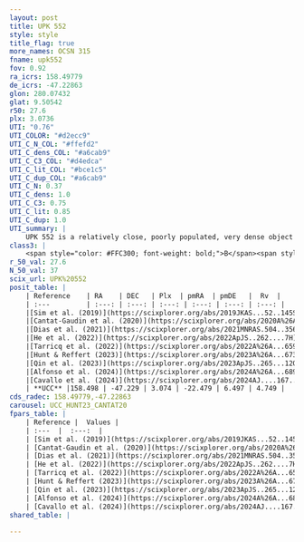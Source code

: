 ```yaml
---
layout: post
title: UPK 552
style: style
title_flag: true
more_names: OCSN 315
fname: upk552
fov: 0.92
ra_icrs: 158.49779
de_icrs: -47.22863
glon: 280.07432
glat: 9.50542
r50: 27.6
plx: 3.0736
UTI: "0.76"
UTI_COLOR: "#d2ecc9"
UTI_C_N_COL: "#ffefd2"
UTI_C_dens_COL: "#a6cab9"
UTI_C_C3_COL: "#d4edca"
UTI_C_lit_COL: "#bce1c5"
UTI_C_dup_COL: "#a6cab9"
UTI_C_N: 0.37
UTI_C_dens: 1.0
UTI_C_C3: 0.75
UTI_C_lit: 0.85
UTI_C_dup: 1.0
UTI_summary: |
    UPK 552 is a relatively close, poorly populated, very dense object of high C3 quality. It is well-studied in the literature.
class3: |
    <span style="color: #FFC300; font-weight: bold;">B</span><span style="color: green; font-weight: bold;">A</span>
r_50_val: 27.6
N_50_val: 37
scix_url: UPK%20552
posit_table: |
    | Reference    | RA    | DEC   | Plx  | pmRA  | pmDE   |  Rv  |
    | :---         | :---: | :---: | :---: | :---: | :---: | :---: |
    |[Sim et al. (2019)](https://scixplorer.org/abs/2019JKAS...52..145S) | 158.704 | -47.287 | -- | -22.45 | 6.31 | -- |
    |[Cantat-Gaudin et al. (2020)](https://scixplorer.org/abs/2020A%26A...640A...1C) | 158.509 | -47.263 | 3.056 | -22.634 | 6.34 | -- |
    |[Dias et al. (2021)](https://scixplorer.org/abs/2021MNRAS.504..356D) | 158.547 | -47.243 | 3.048 | -22.57 | 6.35 | 7.675 |
    |[He et al. (2022)](https://scixplorer.org/abs/2022ApJS..262....7H) | 158.302 | -47.082 | 3.076 | -22.516 | 6.572 | -- |
    |[Tarricq et al. (2022)](https://scixplorer.org/abs/2022A%26A...659A..59T) | 158.54 | -47.106 | 3.071 | -22.444 | 6.359 | -- |
    |[Hunt & Reffert (2023)](https://scixplorer.org/abs/2023A%26A...673A.114H) | 158.46 | -46.986 | 3.166 | -23.087 | 6.501 | 3.594 |
    |[Qin et al. (2023)](https://scixplorer.org/abs/2023ApJS..265...12Q) | 158.39 | -47.08 | 3.07 | -22.57 | 6.45 | 9.18 |
    |[Alfonso et al. (2024)](https://scixplorer.org/abs/2024A%26A...689A..18A) | 158.395 | -47.18 | 3.049 | -22.519 | 6.595 | -- |
    |[Cavallo et al. (2024)](https://scixplorer.org/abs/2024AJ....167...12C) | 158.908 | -47.225 | 3.169 | -- | -- | -- |
    | **UCC** |158.498 | -47.229 | 3.074 | -22.479 | 6.497 | 4.749 | 
cds_radec: 158.49779,-47.22863
carousel: UCC_HUNT23_CANTAT20
fpars_table: |
    | Reference |  Values |
    | :---  |  :---:  |
    | [Sim et al. (2019)](https://scixplorer.org/abs/2019JKAS...52..145S) | `d_pc=345, log(age)=7.95` |
    | [Cantat-Gaudin et al. (2020)](https://scixplorer.org/abs/2020A%26A...640A...1C) | `AVNN=0, DMNN=7.56, AgeNN=8.07` |
    | [Dias et al. (2021)](https://scixplorer.org/abs/2021MNRAS.504..356D) | `Av=0.131, Dist=324, logage=8.284, [Fe/H]=-0.04` |
    | [He et al. (2022)](https://scixplorer.org/abs/2022ApJS..262....7H) | `A0=0.35, logAge=7.85` |
    | [Tarricq et al. (2022)](https://scixplorer.org/abs/2022A%26A...659A..59T) | `Dist=320, logAgeNN=8.08` |
    | [Hunt & Reffert (2023)](https://scixplorer.org/abs/2023A%26A...673A.114H) | `AV50=0.081, diffAV50=0.344, MOD50=7.419, logAge50=8.033` |
    | [Qin et al. (2023)](https://scixplorer.org/abs/2023ApJS..265...12Q) | `E(B-V)=0.07, m-M=7.64, logt=7.9` |
    | [Alfonso et al. (2024)](https://scixplorer.org/abs/2024A%26A...689A..18A) | `AV=0.00084, MOD=7.55973, logAge=7.87321, Z=-0.0396` |
    | [Cavallo et al. (2024)](https://scixplorer.org/abs/2024AJ....167...12C) | `AV50=0.36, dMod50=7.6, logAge50=7.81, [Fe/H]50=0.38` |
shared_table: |
    
---
```

